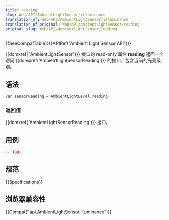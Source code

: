 ```yaml
---
title: reading
slug: Web/API/AmbientLightSensor/illuminance
translation_of: Web/API/AmbientLightSensor/illuminance
translation_of_original: Web/API/AmbientLightSensor/reading
original_slug: Web/API/AmbientLightSensor/reading
---
```

{{SeeCompatTable}}{{APIRef("Ambient Light Sensor API")}}

{{domxref("AmbientLightSensor")}} 接口的 read-only 属性 **reading** 返回一个访问 {{domxref('AmbientLightSensorReading')}} 的接口，包含当前的光亮级别。

## 语法

```plain
var sensorReading = AmbientLightLevel.reading
```

### 返回值

{{domxref('AmbientLightSensorReading')}} 接口。

## 用例

```js
// TBD
```

## 规范

{{Specifications}}

## 浏览器兼容性

{{Compat("api.AmbientLightSensor.illuminance")}}
